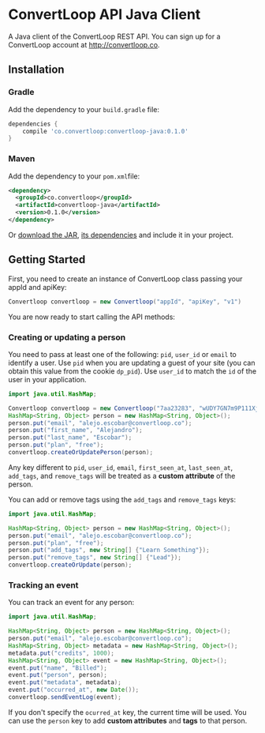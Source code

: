 # ConvertLoop API Java Client

A Java client of the ConvertLoop REST API. You can sign up for a ConvertLoop account at http://convertloop.co.

## Installation

### Gradle

Add the dependency to your `build.gradle` file:
```groovy
dependencies {
    compile 'co.convertloop:convertloop-java:0.1.0'
}
```

### Maven

Add the dependency to your `pom.xml`file:
```xml
<dependency>
  <groupId>co.convertloop</groupId>
  <artifactId>convertloop-java</artifactId>
  <version>0.1.0</version>
</dependency> 
```

Or [download the JAR](https://search.maven.org/remotecontent?filepath=co/convertloop/convertloop-java/0.1.0/convertloop-java-0.1.0.jar), [its dependencies](https://search.maven.org/remotecontent?filepath=com/google/code/gson/gson/2.8.0/gson-2.8.0.jar) and include it in your project.

## Getting Started

First, you need to create an instance of ConvertLoop class passing your appId and apiKey:

```java
Convertloop convertloop = new Convertloop("appId", "apiKey", "v1")
```

You are now ready to start calling the API methods:


### Creating or updating a person

You need to pass at least one of the following: `pid`, `user_id` or `email` to identify a user. Use `pid` when you are updating a guest of your site (you can obtain this value from the cookie `dp_pid`). Use `user_id` to match the `id` of the user in your application.

```java
import java.util.HashMap;

Convertloop convertloop = new Convertloop("7aa23283", "wUDY7GN7m9P111Xj37sWhnuE", "v1");
HashMap<String, Object> person = new HashMap<String, Object>();
person.put("email", "alejo.escobar@convertloop.co");
person.put("first_name", "Alejandro");
person.put("last_name", "Escobar");
person.put("plan", "free");
convertloop.createOrUpdatePerson(person);
```

Any key different to `pid`, `user_id`, `email`, `first_seen_at`, `last_seen_at`, `add_tags`, and `remove_tags` will be treated as a **custom attribute** of the person.

You can add or remove tags using the `add_tags` and `remove_tags` keys:

```java
import java.util.HashMap;

HashMap<String, Object> person = new HashMap<String, Object>();
person.put("email", "alejo.escobar@convertloop.co");
person.put("plan", "free");
person.put("add_tags", new String[] {"Learn Something"});
person.put("remove_tags", new String[] {"Lead"});
convertloop.createOrUpdate(person);
```

### Tracking an event

You can track an event for any person:

```java
import java.util.HashMap;

HashMap<String, Object> person = new HashMap<String, Object>();
person.put("email", "alejo.escobar@convertloop.co");
HashMap<String, Object> metadata = new HashMap<String, Object>();
metadata.put("credits", 1000);
HashMap<String, Object> event = new HashMap<String, Object>();
event.put("name", "Billed");
event.put("person", person);
event.put("metadata", metadata);
event.put("occurred_at", new Date());
convertloop.sendEventLog(event);
```

If you don't specify the `ocurred_at` key, the current time will be used. You can use the `person` key to add **custom attributes** and **tags** to that person.
